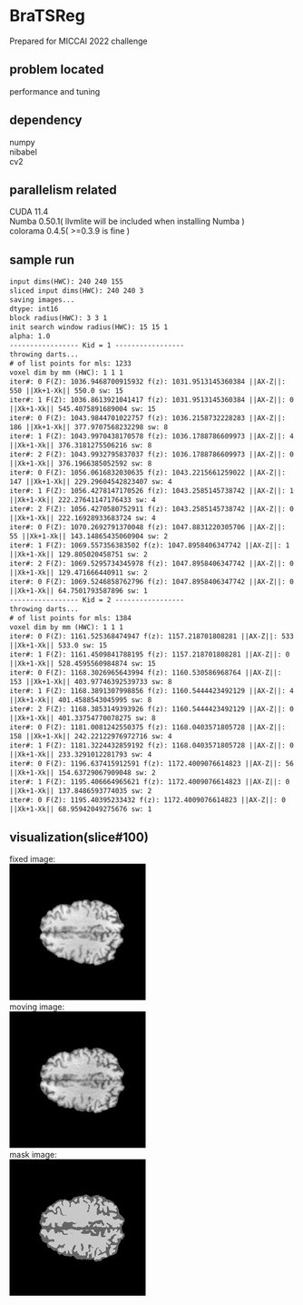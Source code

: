 # BraTSReg
Prepared for MICCAI 2022 challenge

## problem located
performance and tuning

## dependency
numpy  
nibabel  
cv2  

## parallelism related
CUDA 11.4  
Numba 0.50.1( llvmlite will be included when installing Numba )   
colorama 0.4.5( >=0.3.9 is fine )  

## sample run
```
input dims(HWC): 240 240 155
sliced input dims(HWC): 240 240 3
saving images...
dtype: int16
block radius(HWC): 3 3 1
init search window radius(HWC): 15 15 1
alpha: 1.0
----------------- Kid = 1 -----------------
throwing darts...
# of list points for mls: 1233
voxel dim by mm (HWC): 1 1 1
iter#: 0 F(Z): 1036.9468700915932 f(z): 1031.9513145360384 ||AX-Z||: 550 ||Xk+1-Xk|| 550.0 sw: 15
iter#: 1 F(Z): 1036.8613921041417 f(z): 1031.9513145360384 ||AX-Z||: 0 ||Xk+1-Xk|| 545.4075891689004 sw: 15
iter#: 0 F(Z): 1043.9844701022757 f(z): 1036.2158732228283 ||AX-Z||: 186 ||Xk+1-Xk|| 377.9707568232298 sw: 8
iter#: 1 F(Z): 1043.9970438170578 f(z): 1036.1788786609973 ||AX-Z||: 4 ||Xk+1-Xk|| 376.3181275506216 sw: 8
iter#: 2 F(Z): 1043.9932795837037 f(z): 1036.1788786609973 ||AX-Z||: 0 ||Xk+1-Xk|| 376.1966385052592 sw: 8
iter#: 0 F(Z): 1056.0616832030635 f(z): 1043.2215661259022 ||AX-Z||: 147 ||Xk+1-Xk|| 229.29604542823407 sw: 4
iter#: 1 F(Z): 1056.4278147170526 f(z): 1043.2585145738742 ||AX-Z||: 1 ||Xk+1-Xk|| 222.27641147176433 sw: 4
iter#: 2 F(Z): 1056.4270580752911 f(z): 1043.2585145738742 ||AX-Z||: 0 ||Xk+1-Xk|| 222.16928933683724 sw: 4
iter#: 0 F(Z): 1070.2692791370048 f(z): 1047.8831220305706 ||AX-Z||: 55 ||Xk+1-Xk|| 143.14865435060904 sw: 2
iter#: 1 F(Z): 1069.557356383502 f(z): 1047.8958406347742 ||AX-Z||: 1 ||Xk+1-Xk|| 129.805020458751 sw: 2
iter#: 2 F(Z): 1069.5295734345978 f(z): 1047.8958406347742 ||AX-Z||: 0 ||Xk+1-Xk|| 129.471666440911 sw: 2
iter#: 0 F(Z): 1069.5246858762796 f(z): 1047.8958406347742 ||AX-Z||: 0 ||Xk+1-Xk|| 64.7501793587896 sw: 1
----------------- Kid = 2 -----------------
throwing darts...
# of list points for mls: 1384
voxel dim by mm (HWC): 1 1 1
iter#: 0 F(Z): 1161.525368474947 f(z): 1157.218701808281 ||AX-Z||: 533 ||Xk+1-Xk|| 533.0 sw: 15
iter#: 1 F(Z): 1161.4509841788195 f(z): 1157.218701808281 ||AX-Z||: 0 ||Xk+1-Xk|| 528.4595560984874 sw: 15
iter#: 0 F(Z): 1168.3026965643994 f(z): 1160.530586968764 ||AX-Z||: 153 ||Xk+1-Xk|| 403.97746392539733 sw: 8
iter#: 1 F(Z): 1168.3891307998856 f(z): 1160.5444423492129 ||AX-Z||: 4 ||Xk+1-Xk|| 401.4588543045995 sw: 8
iter#: 2 F(Z): 1168.3853149393926 f(z): 1160.5444423492129 ||AX-Z||: 0 ||Xk+1-Xk|| 401.33754770078275 sw: 8
iter#: 0 F(Z): 1181.0081242550375 f(z): 1168.0403571805728 ||AX-Z||: 158 ||Xk+1-Xk|| 242.22122976972716 sw: 4
iter#: 1 F(Z): 1181.3224432859192 f(z): 1168.0403571805728 ||AX-Z||: 0 ||Xk+1-Xk|| 233.3291012281793 sw: 4
iter#: 0 F(Z): 1196.637415912591 f(z): 1172.4009076614823 ||AX-Z||: 56 ||Xk+1-Xk|| 154.63729067909048 sw: 2
iter#: 1 F(Z): 1195.406664965621 f(z): 1172.4009076614823 ||AX-Z||: 0 ||Xk+1-Xk|| 137.8486593774035 sw: 2
iter#: 0 F(Z): 1195.40395233432 f(z): 1172.4009076614823 ||AX-Z||: 0 ||Xk+1-Xk|| 68.95942049275676 sw: 1

```
## visualization(slice#100)
fixed image:  
![fixed image](https://github.com/ambipomyan/BraTSReg/blob/main/fixed.jpg)  
moving image:  
![moving image](https://github.com/ambipomyan/BraTSReg/blob/main/moving.jpg)  
mask image:  
![mask image](https://github.com/ambipomyan/BraTSReg/blob/main/mask.jpg)  
